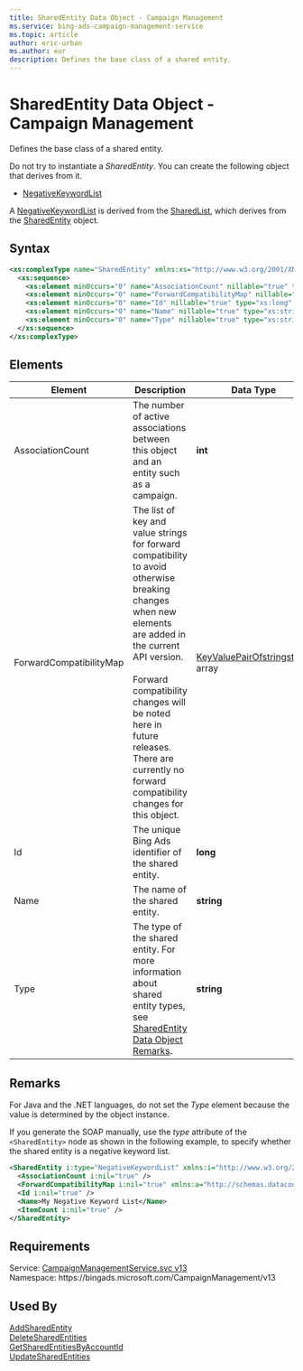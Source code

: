 ```yaml
---
title: SharedEntity Data Object - Campaign Management
ms.service: bing-ads-campaign-management-service
ms.topic: article
author: eric-urban
ms.author: eur
description: Defines the base class of a shared entity.
---
```

# SharedEntity Data Object - Campaign Management
Defines the base class of a shared entity.

Do not try to instantiate a *SharedEntity*. You can create the following object that derives from it.
- [NegativeKeywordList](negativekeywordlist.md)  

A [NegativeKeywordList](negativekeywordlist.md) is derived from the [SharedList](sharedlist.md), which derives from the [SharedEntity](sharedentity.md) object.

## Syntax
```xml
<xs:complexType name="SharedEntity" xmlns:xs="http://www.w3.org/2001/XMLSchema">
  <xs:sequence>
    <xs:element minOccurs="0" name="AssociationCount" nillable="true" type="xs:int" />
    <xs:element minOccurs="0" name="ForwardCompatibilityMap" nillable="true" type="q70:ArrayOfKeyValuePairOfstringstring" xmlns:q70="http://schemas.datacontract.org/2004/07/System.Collections.Generic" />
    <xs:element minOccurs="0" name="Id" nillable="true" type="xs:long" />
    <xs:element minOccurs="0" name="Name" nillable="true" type="xs:string" />
    <xs:element minOccurs="0" name="Type" nillable="true" type="xs:string" />
  </xs:sequence>
</xs:complexType>
```

## <a name="elements"></a>Elements

|Element|Description|Data Type|
|-----------|---------------|-------------|
|<a name="associationcount"></a>AssociationCount|The number of active associations between this object and an entity such as a campaign.|**int**|
|<a name="forwardcompatibilitymap"></a>ForwardCompatibilityMap|The list of key and value strings for forward compatibility to avoid otherwise breaking changes when new elements are added in the current API version.<br/><br/>Forward compatibility changes will be noted here in future releases. There are currently no forward compatibility changes for this object.|[KeyValuePairOfstringstring](keyvaluepairofstringstring.md) array|
|<a name="id"></a>Id|The unique Bing Ads identifier of the shared entity.|**long**|
|<a name="name"></a>Name|The name of the shared entity.|**string**|
|<a name="type"></a>Type|The type of the shared entity. For more information about shared entity types, see [SharedEntity Data Object Remarks](sharedentity.md#remarks).|**string**|

## <a name="remarks"></a>Remarks
For Java and the .NET languages, do not set the *Type* element because the value is determined by the object instance.

If you generate the SOAP manually, use the *type* attribute of the `<SharedEntity>` node as shown in the following example, to specify whether the shared entity is a negative keyword list.

```xml
<SharedEntity i:type="NegativeKeywordList" xmlns:i="http://www.w3.org/2001/XMLSchema-instance">
  <AssociationCount i:nil="true" />
  <ForwardCompatibilityMap i:nil="true" xmlns:a="http://schemas.datacontract.org/2004/07/System.Collections.Generic" />
  <Id i:nil="true" />
  <Name>My Negative Keyword List</Name>
  <ItemCount i:nil="true" />
</SharedEntity>
```

## Requirements
Service: [CampaignManagementService.svc v13](https://campaign.api.bingads.microsoft.com/Api/Advertiser/CampaignManagement/v13/CampaignManagementService.svc)  
Namespace: https\://bingads.microsoft.com/CampaignManagement/v13  

## Used By
[AddSharedEntity](addsharedentity.md)  
[DeleteSharedEntities](deletesharedentities.md)  
[GetSharedEntitiesByAccountId](getsharedentitiesbyaccountid.md)  
[UpdateSharedEntities](updatesharedentities.md)  
